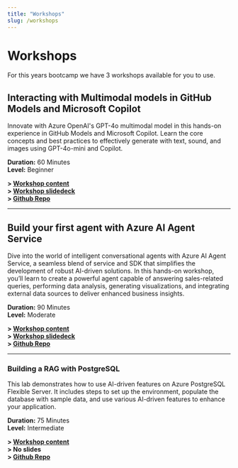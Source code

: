 ```yaml
---
title: "Workshops"
slug: /workshops
---
```


# Workshops
For this years bootcamp we have 3 workshops available for you to use.


## Interacting with Multimodal models in GitHub Models and Microsoft Copilot

Innovate with Azure OpenAI's GPT-4o multimodal model in this hands-on experience in GitHub Models and Microsoft Copilot. Learn the core concepts and best practices to effectively generate with text, sound, and images using GPT-4o-mini and Copilot.

**Duration:** 60 Minutes        
**Level:** Beginner        

**> [Workshop content](https://workshop-github-models.globalaibootcamp.com/)**     
**> [Workshop slidedeck](https://globalaibootcamp25.blob.core.windows.net/workshops/globalaibootcamp-workshop-github-models.pptx)**  
**> [Github Repo](https://github.com/GlobalAICommunity/global-ai-bootcamp-2025-workshop-models-in-github)**     

----

## Build your first agent with Azure AI Agent Service

Dive into the world of intelligent conversational agents with Azure AI Agent Service, a seamless blend of service and SDK that simplifies the development of robust AI-driven solutions. In this hands-on workshop, you’ll learn to create a powerful agent capable of answering sales-related queries, performing data analysis, generating visualizations, and integrating external data sources to deliver enhanced business insights.

**Duration:** 90 Minutes        
**Level:** Moderate        

**> [Workshop content](https://workshop-ai-agents.globalaibootcamp.com/)**     
**> [Workshop slidedeck](https://globalaibootcamp25.blob.core.windows.net/workshops/globalaibootcamp-workshop-ai-agents.pptx)**     
**> [Github Repo](https://github.com/GlobalAICommunity/global-ai-bootcamp-2025-workshop-ai-agents)**     

----

### Building a RAG with PostgreSQL

This lab demonstrates how to use AI-driven features on Azure PostgreSQL Flexible Server. It includes steps to set up the environment, populate the database with sample data, and use various AI-driven features to enhance your application.

**Duration:** 75 Minutes      
**Level:** Intermediate     

**> [Workshop content](https://github.com/GlobalAICommunity/global-ai-bootcamp-2025-workshop-genai-on-postgresql)**     
**> No slides**     
**> [Github Repo](https://github.com/GlobalAICommunity/global-ai-bootcamp-2025-workshop-genai-on-postgresql)**     
